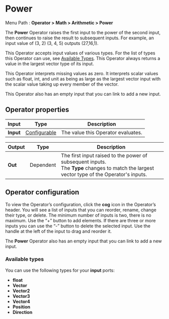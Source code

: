 # Power

Menu Path : **Operator > Math > Arithmetic > Power** 

The **Power** Operator raises the first input to the power of the second input, then continues to raise the result to subsequent inputs. For example, an input value of (3, 2) (3, 4, 5) outputs (27,16,1).

This Operator accepts input values of various types. For the list of types this Operator can use, see [Available Types](#available-types). This Operator always returns a value in the largest vector type of its input. 

This Operator interprets missing values as zero. It interprets scalar values such as float, int, and unit as being as large as the largest vector input with the scalar value taking up every member of the vector.

This Operator also has an empty input that you can link to add a new input.

## Operator properties

| **Input** | **Type**                                | **Description**                    |
| --------- | --------------------------------------- | ---------------------------------- |
| **Input** | [Configurable](#operator-configuration) | The value this Operator evaluates. |

| **Output** | **Type**  | **Description**                                              |
| ---------- | --------- | ------------------------------------------------------------ |
| **Out**    | Dependent | The first input raised to the power of subsequent inputs.<br/>The **Type** changes to match the largest vector type of the Operator's inputs. |

## Operator configuration

To view the Operator’s configuration, click the **cog** icon in the Operator’s header. You will see a list of inputs that you can reorder, rename, change their type, or delete. The minimum number of inputs is two, there is no maximum. Use the “+” button to add elements. If there are three or more inputs you can use the “-” button to delete the selected input. Use the handle at the left of the input to drag and reorder it.

The **Power** Operator also has an empty input that you can link to add a new input.



### Available types

You can use the following types for your **input** ports:

- **float**
- **Vector**
- **Vector2**
- **Vector3**
- **Vector4**
- **Position**
- **Direction**